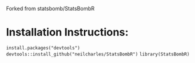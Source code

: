 Forked from statsbomb/StatsBombR

# Installation Instructions:

`install.packages("devtools")`
`devtools::install_github("neilcharles/StatsBombR")`
`library(StatsBombR)`
